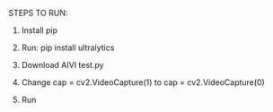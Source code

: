 STEPS TO RUN:

1) Install pip

2) Run: pip install ultralytics

3) Download AIVI test.py

4) Change cap = cv2.VideoCapture(1) to  cap = cv2.VideoCapture(0)

5) Run 
